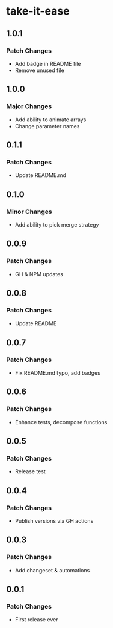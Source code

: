 # take-it-ease

## 1.0.1

### Patch Changes

- Add badge in README file
- Remove unused file

## 1.0.0

### Major Changes

- Add ability to animate arrays
- Change parameter names

## 0.1.1

### Patch Changes

- Update README.md

## 0.1.0

### Minor Changes

- Add ability to pick merge strategy

## 0.0.9

### Patch Changes

- GH & NPM updates

## 0.0.8

### Patch Changes

- Update README

## 0.0.7

### Patch Changes

- Fix README.md typo, add badges

## 0.0.6

### Patch Changes

- Enhance tests, decompose functions

## 0.0.5

### Patch Changes

- Release test

## 0.0.4

### Patch Changes

- Publish versions via GH actions

## 0.0.3

### Patch Changes

- Add changeset & automations

## 0.0.1

### Patch Changes

- First release ever
